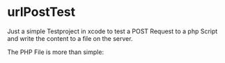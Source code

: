 urlPostTest
===========


Just a simple Testproject in xcode to test a POST Request to a php Script and write the content to a file on the server.

The PHP File is more than simple:

<?php

$key1 = $_POST['shift'];


file_put_contents("ip.txt", $key1, FILE_APPEND);

?>
